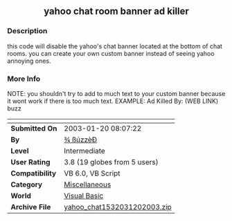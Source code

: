 ﻿<div align="center">

## yahoo chat room banner ad killer


</div>

### Description

this code will disable the yahoo's chat banner located at the bottom of chat rooms. you can create your own custom banner instead of seeing yahoo annoying ones.
 
### More Info
 
NOTE: you shouldn't try to add to much text to your custom banner because it wont work if there is too much text. EXAMPLE: Ad Killed By: (WEB LINK) buzz


<span>             |<span>
---                |---
**Submitted On**   |2003-01-20 08:07:22
**By**             |[¾ ßúzzèÐ](https://github.com/Planet-Source-Code/PSCIndex/blob/master/ByAuthor/zz.md)
**Level**          |Intermediate
**User Rating**    |3.8 (19 globes from 5 users)
**Compatibility**  |VB 6\.0, VB Script
**Category**       |[Miscellaneous](https://github.com/Planet-Source-Code/PSCIndex/blob/master/ByCategory/miscellaneous__1-1.md)
**World**          |[Visual Basic](https://github.com/Planet-Source-Code/PSCIndex/blob/master/ByWorld/visual-basic.md)
**Archive File**   |[yahoo\_chat1532031202003\.zip](https://github.com/Planet-Source-Code/zz-yahoo-chat-room-banner-ad-killer__1-42587/archive/master.zip)








